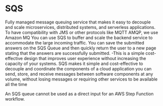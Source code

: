 # SQS

Fully managed message queuing service that makes it easy to decouple and scale microservices, distributed systems, and serverless applications.
To have compatibility with JMS or other protocols like MQTT AMQP, we use Amazon MQ
You can use SQS to buffer and scale the backend service to accommodate the large incoming traffic. 
You can save the submitted answers on the SQS Queue and then quickly return the user to a new page stating that the answers are successfully submitted. 
-This is a simple cost-effective design that improves user experience without increasing the capacity of your systems.
SQS makes it simple and cost-effective to decouple and coordinate the components of a cloud application
you can send, store, and receive messages between software components at any volume, without losing messages or requiring other services to be available all the time

An SQS queue cannot be used as a direct input for an AWS Step Function workflow.
